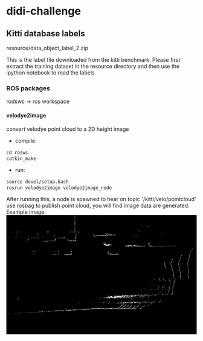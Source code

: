 [//]: # (Image References)
[image001]:./resource/doc/example.png  "example conversion"
 
# didi-challenge

## Kitti database labels
resource/data_object_label_2.zip 

This is the label file downloaded from the kitti benchmark. Please first extract the training dataset in the resource directory and then use the ipython notebook to read the labels

### ROS packages
rodsws -> ros workspace

#### velodye2image 
convert velodye point cloud to a 2D height image

* compile:
```
cd rosws
catkin_make
```
* run:
```
source devel/setup.bash
rosrun velodye2image velodye2image_node
```
After running this, a node is spawned to hear on topic '/kitti/velo/pointcloud'
use rosbag to publish point cloud, you will find image data are generated.
Example image:
![image001]

